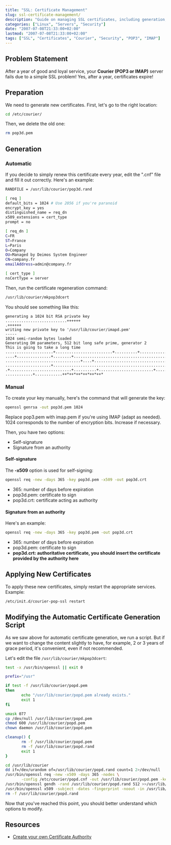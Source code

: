 ```yaml
---
title: "SSL: Certificate Management"
slug: ssl-certificate-management/
description: "Guide on managing SSL certificates, including generation, renewal, and application of certificates for Courier (POP3/IMAP) servers."
categories: ["Linux", "Servers", "Security"]
date: "2007-07-08T21:33:00+02:00"
lastmod: "2007-07-08T21:33:00+02:00"
tags: ["SSL", "Certificates", "Courier", "Security", "POP3", "IMAP"]
---
```


## Problem Statement

After a year of good and loyal service, your **Courier (POP3 or IMAP)** server fails due to a simple SSL problem! Yes, after a year, certificates expire!

## Preparation

We need to generate new certificates. First, let's go to the right location:

```bash
cd /etc/courier/
```

Then, we delete the old one:

```bash
rm pop3d.pem
```

## Generation

### Automatic

If you decide to simply renew this certificate every year, edit the ".cnf" file and fill it out correctly. Here's an example:

```bash
RANDFILE = /usr/lib/courier/pop3d.rand

[ req ]
default_bits = 1024 # Use 2056 if you're paranoid
encrypt_key = yes
distinguished_name = req_dn
x509_extensions = cert_type
prompt = no

[ req_dn ]
C=FR
ST=France
L=Paris
O=Company
OU=Managed by Deimos System Engineer
CN=company.fr
emailAddress=admin@company.fr

[ cert_type ]
nsCertType = server
```

Then, run the certificate regeneration command:

```bash
/usr/lib/courier/mkpop3dcert
```

You should see something like this:

```
generating a 1024 bit RSA private key
...........................++++++
.++++++
writing new private key to '/usr/lib/courier/imapd.pem'
-----
1024 semi-random bytes loaded
Generating DH parameters, 512 bit long safe prime, generator 2
This is going to take a long time
.....................+.........................+..........+.....................
....+...............+........+............................................+..+..
.................................+....+................................+...+....
....................+...........................................................
.+...........................+..........+........................+..............
............+............++*++*++*++*++*++*
```

### Manual

To create your key manually, here's the command that will generate the key:

```bash
openssl genrsa -out pop3d.pem 1024
```

Replace pop3.pem with imap.pem if you're using IMAP (adapt as needed).
1024 corresponds to the number of encryption bits. Increase if necessary.

Then, you have two options:

- Self-signature
- Signature from an authority

#### Self-signature

The **-x509** option is used for self-signing:

```bash
openssl req -new -days 365 -key pop3d.pem -x509 -out pop3d.crt
```

- 365: number of days before expiration
- pop3d.pem: certificate to sign
- pop3d.crt: certificate acting as authority

#### Signature from an authority

Here's an example:

```bash
openssl req -new -days 365 -key pop3d.pem -out pop3d.crt
```

- 365: number of days before expiration
- pop3d.pem: certificate to sign
- **pop3d.crt: authoritative certificate, you should insert the certificate provided by the authority here**

## Applying New Certificates

To apply these new certificates, simply restart the appropriate services. Example:

```bash
/etc/init.d/courier-pop-ssl restart
```

## Modifying the Automatic Certificate Generation Script

As we saw above for automatic certificate generation, we run a script. But if we want to change the content slightly to have, for example, 2 or 3 years of grace period, it's convenient, even if not recommended.

Let's edit the file `/usr/lib/courier/mkpop3dcert`:

```bash
test -x /usr/bin/openssl || exit 0

prefix="/usr"

if test -f /usr/lib/courier/popd.pem
then
       echo "/usr/lib/courier/popd.pem already exists."
       exit 1
fi

umask 077 
cp /dev/null /usr/lib/courier/popd.pem
chmod 600 /usr/lib/courier/popd.pem
chown daemon /usr/lib/courier/popd.pem

cleanup() {
       rm -f /usr/lib/courier/popd.pem
       rm -f /usr/lib/courier/popd.rand
       exit 1
}

cd /usr/lib/courier
dd if=/dev/urandom of=/usr/lib/courier/popd.rand count=1 2>/dev/null
/usr/bin/openssl req -new -x509 -days 365 -nodes \
       -config /etc/courier/popd.cnf -out /usr/lib/courier/popd.pem -keyout /usr/lib/courier/popd.pem || cleanup
/usr/bin/openssl gendh -rand /usr/lib/courier/popd.rand 512 >>/usr/lib/courier/popd.pem || cleanup
/usr/bin/openssl x509 -subject -dates -fingerprint -noout -in /usr/lib/courier/popd.pem || cleanup
rm -f /usr/lib/courier/popd.rand
```

Now that you've reached this point, you should better understand which options to modify.

## Resources
- [Create your own Certificate Authority](../../../static/pdf/unix_openssl_et_ac.pdf)

